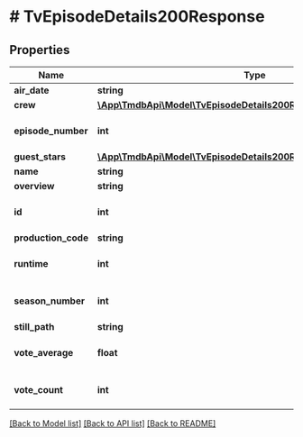 # # TvEpisodeDetails200Response

## Properties

Name | Type | Description | Notes
------------ | ------------- | ------------- | -------------
**air_date** | **string** |  | [optional]
**crew** | [**\App\TmdbApi\Model\TvEpisodeDetails200ResponseCrewInner[]**](TvEpisodeDetails200ResponseCrewInner.md) |  | [optional]
**episode_number** | **int** |  | [optional] [default to 0]
**guest_stars** | [**\App\TmdbApi\Model\TvEpisodeDetails200ResponseGuestStarsInner[]**](TvEpisodeDetails200ResponseGuestStarsInner.md) |  | [optional]
**name** | **string** |  | [optional]
**overview** | **string** |  | [optional]
**id** | **int** |  | [optional] [default to 0]
**production_code** | **string** |  | [optional]
**runtime** | **int** |  | [optional] [default to 0]
**season_number** | **int** |  | [optional] [default to 0]
**still_path** | **string** |  | [optional]
**vote_average** | **float** |  | [optional] [default to 0]
**vote_count** | **int** |  | [optional] [default to 0]

[[Back to Model list]](../../README.md#models) [[Back to API list]](../../README.md#endpoints) [[Back to README]](../../README.md)

